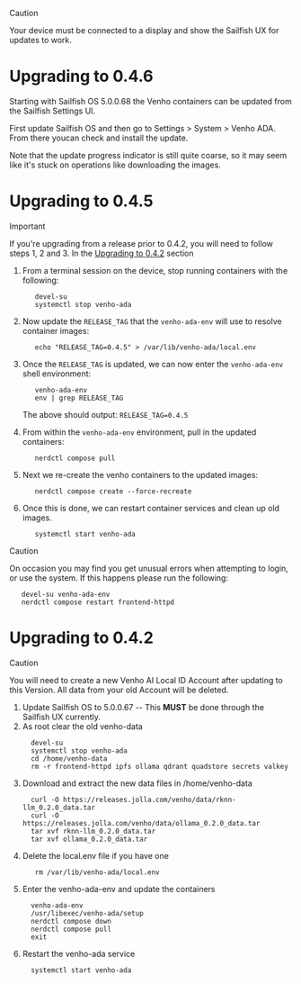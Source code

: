>[!CAUTION]
> Your device must be connected to a display and show the Sailfish UX for updates to work.
>

# Upgrading to 0.4.6

Starting with Sailfish OS 5.0.0.68 the Venho containers can be updated from the
Sailfish Settings UI.

First update Sailfish OS and then go to Settings > System > Venho ADA. From
there youcan check and install the update.

Note that the update progress indicator is still quite coarse, so it may seem
like it's stuck on operations like downloading the images.


# Upgrading to 0.4.5

>[!IMPORTANT]
> If you're upgrading from a release prior to 0.4.2, you will need to follow steps 1, 2 and 3. In the [Upgrading to 0.4.2](#upgrading-to-042) section
>

1. From a terminal session on the device, stop running containers with the following:
   ```/bin/sh
      devel-su
      systemctl stop venho-ada
   ```

2. Now update the `RELEASE_TAG` that the `venho-ada-env` will use to resolve container images:
   ```/bin/sh
      echo "RELEASE_TAG=0.4.5" > /var/lib/venho-ada/local.env
   ```

3. Once the `RELEASE_TAG` is updated, we can now enter the `venho-ada-env` shell environment:
   ```/bin/sh
      venho-ada-env
      env | grep RELEASE_TAG
   ```

   The above should output: `RELEASE_TAG=0.4.5`

3. From within the `venho-ada-env` environment, pull in the updated containers:
   ```/bin/sh
      nerdctl compose pull
   ```

4. Next we re-create the venho containers to the updated images:
   ```/bin/sh
      nerdctl compose create --force-recreate
   ```

5. Once this is done, we can restart container services and clean up old images.
   ```/bin/sh
      systemctl start venho-ada
   ```

>[!CAUTION]
> On occasion you may find you get unusual errors when attempting to login, or use the system. If this happens please run the following:
>

   ```/bin/sh
      devel-su venho-ada-env
      nerdctl compose restart frontend-httpd
   ```


# Upgrading to 0.4.2

>[!CAUTION]
>
>You will need to create a new Venho AI Local ID Account after updating to this Version. All data from your old Account will be deleted.

1. Update Sailfish OS to 5.0.0.67 -- This **MUST** be done through the Sailfish UX currently.
2. As root clear the old venho-data
   ```
     devel-su
     systemctl stop venho-ada
     cd /home/venho-data
     rm -r frontend-httpd ipfs ollama qdrant quadstore secrets valkey
   ```
3. Download and extract the new data files in /home/venho-data
   ```
     curl -O https://releases.jolla.com/venho/data/rknn-llm_0.2.0_data.tar
     curl -O https://releases.jolla.com/venho/data/ollama_0.2.0_data.tar
     tar xvf rknn-llm_0.2.0_data.tar
     tar xvf ollama_0.2.0_data.tar
   ```
4. Delete the local.env file if you have one
   ```
      rm /var/lib/venho-ada/local.env
   ```
5. Enter the venho-ada-env and update the containers
   ```
     venho-ada-env
     /usr/libexec/venho-ada/setup
     nerdctl compose down
     nerdctl compose pull
     exit
   ```
6. Restart the venho-ada service
   ```
     systemctl start venho-ada
   ```

